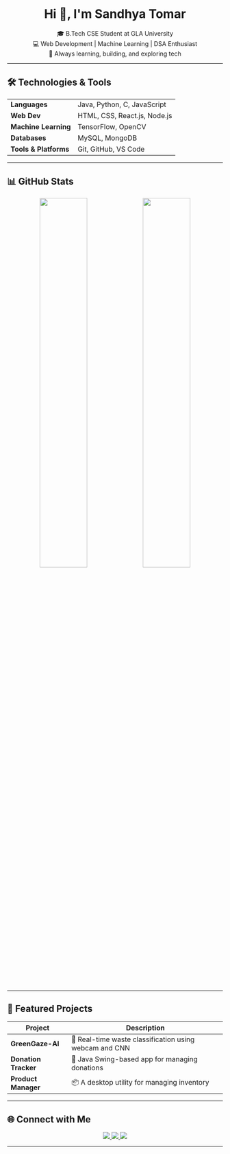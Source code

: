 <h1 align="center">Hi 👋, I'm Sandhya Tomar</h1>

<p align="center">
  🎓 B.Tech CSE Student at GLA University <br>
  💻 Web Development | Machine Learning | DSA Enthusiast <br>
  🚀 Always learning, building, and exploring tech
</p>

---

## 🛠️ Technologies & Tools

<table>
  <tr>
    <td><strong>Languages</strong></td>
    <td>Java, Python, C, JavaScript</td>
  </tr>
  <tr>
    <td><strong>Web Dev</strong></td>
    <td>HTML, CSS, React.js, Node.js</td>
  </tr>
  <tr>
    <td><strong>Machine Learning</strong></td>
    <td>TensorFlow, OpenCV</td>
  </tr>
  <tr>
    <td><strong>Databases</strong></td>
    <td>MySQL, MongoDB</td>
  </tr>
  <tr>
    <td><strong>Tools & Platforms</strong></td>
    <td>Git, GitHub, VS Code</td>
  </tr>
</table>

---

## 📊 GitHub Stats

<p align="center">
  <img src="https://github-readme-stats.vercel.app/api?username=sandhya-tomar&show_icons=true&theme=radical" width="47%">
  <img src="https://github-readme-stats.vercel.app/api/top-langs/?username=sandhya-tomar&layout=compact&theme=radical" width="47%">
</p>

---

## 🚀 Featured Projects

| Project | Description |
|--------|-------------|
| **GreenGaze-AI** | 🧠 Real-time waste classification using webcam and CNN |
| **Donation Tracker** | 💸 Java Swing-based app for managing donations |
| **Product Manager** | 📦 A desktop utility for managing inventory |

---

## 🌐 Connect with Me

<p align="center">
  <a href="https://linkedin.com/in/sandhya-tomar-7b42672a9" target="_blank">
    <img src="https://img.shields.io/badge/LinkedIn-blue?style=for-the-badge&logo=linkedin&logoColor=white" />
  </a>
  <a href="https://github.com/sandhya-tomar" target="_blank">
    <img src="https://img.shields.io/badge/GitHub-100000?style=for-the-badge&logo=github&logoColor=white" />
  </a>
  <a href="https://leetcode.com/u/sandhya_811/" target="_blank">
    <img src="https://img.shields.io/badge/LeetCode-orange?style=for-the-badge&logo=leetcode&logoColor=white" />
  </a>
</p>

---

<!-- Feel free to add an "About Me" or "Pinned Projects" section below! -->

